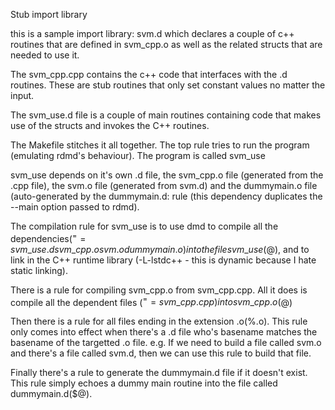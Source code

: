 Stub import library

this is a sample import library: svm.d which declares a couple of
c++ routines that are defined in svm\_cpp.o as well as the related
structs that are needed to use it.

The svm\_cpp.cpp contains the c++ code that interfaces with the .d
routines. These are stub routines that only set constant values no
matter the input.

The svm\_use.d file is a couple of main routines containing code that
makes use of the structs and invokes the C++ routines.

The Makefile stitches it all together. The top rule tries to run the
program (emulating rdmd's behaviour). The program is called svm\_use

svm\_use depends on it's own .d file, the svm\_cpp.o file (generated
from the .cpp file), the svm.o file (generated from svm.d) and the
dummymain.o file (auto-generated by the dummymain.d: rule (this
dependency duplicates the --main option passed to rdmd).

The compilation rule for svm\_use is to use dmd to compile all the
dependencies($^ == svm\_use.d svm\_cpp.o svm.o dummymain.o) into the
file svm\_use($@), and to link in the C++ runtime library (-L-lstdc++ -
this is dynamic because I hate static linking).

There is a rule for compiling svm\_cpp.o from svm\_cpp.cpp. All it does
is compile all the dependent files ($^ == svm\_cpp.cpp) into
svm\_cpp.o($@)

Then there is a rule for all files ending in the extension .o(%.o).
This rule only comes into effect when there's a .d file who's basename
matches the basename of the targetted .o file. e.g. If we need to build
a file called svm.o and there's a file called svm.d, then we can use
this rule to build that file.

Finally there's a rule to generate the dummymain.d file if it doesn't
exist. This rule simply echoes a dummy main routine into the file called
dummymain.d($@).


